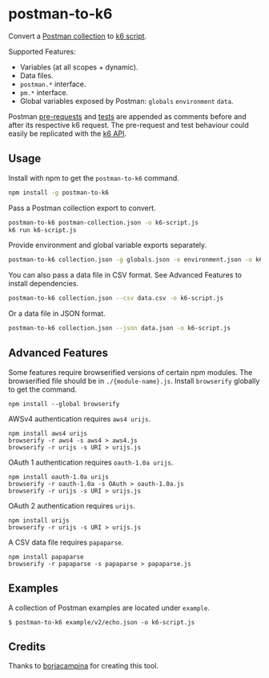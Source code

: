 # postman-to-k6

Convert a [Postman collection](https://www.getpostman.com/docs/collections) to [k6 script](https://docs.k6.io/docs).

Supported Features:

- Variables (at all scopes + dynamic).
- Data files.
- `postman.*` interface.
- `pm.*` interface.
- Global variables exposed by Postman: `globals` `environment` `data`.

Postman [pre-requests](https://www.getpostman.com/docs/pre_request_scripts) and [tests](https://www.getpostman.com/docs/writing_tests) are appended as comments before and after its respective k6 request. The pre-request and test behaviour could easily be replicated with the [k6 API](https://docs.k6.io/docs/k6).

## Usage

Install with npm to get the `postman-to-k6` command.

```bash
npm install -g postman-to-k6
```

Pass a Postman collection export to convert.

```bash
postman-to-k6 postman-collection.json -o k6-script.js
k6 run k6-script.js
```

Provide environment and global variable exports separately.

```bash
postman-to-k6 collection.json -g globals.json -e environment.json -o k6-script.js
```

You can also pass a data file in CSV format. See Advanced Features to install
dependencies.

```bash
postman-to-k6 collection.json --csv data.csv -o k6-script.js
```

Or a data file in JSON format.

```bash
postman-to-k6 collection.json --json data.json -o k6-script.js
```

## Advanced Features

Some features require browserified versions of certain npm modules. The
browserified file should be in `./{module-name}.js`. Install `browserify`
globally to get the command.

```shell
npm install --global browserify
```

AWSv4 authentication requires `aws4 urijs`.

```shell
npm install aws4 urijs
browserify -r aws4 -s aws4 > aws4.js
browserify -r urijs -s URI > urijs.js
```

OAuth 1 authentication requires `oauth-1.0a urijs`.

```shell
npm install oauth-1.0a urijs
browserify -r oauth-1.0a -s OAuth > oauth-1.0a.js
browserify -r urijs -s URI > urijs.js
```

OAuth 2 authentication requires `urijs`.

```shell
npm install urijs
browserify -r urijs -s URI > urijs.js
```

A CSV data file requires `papaparse`.

```shell
npm install papaparse
browserify -r papaparse -s papaparse > papaparse.js
```

## Examples

A collection of Postman examples are located under `example`.

    $ postman-to-k6 example/v2/echo.json -o k6-script.js

## Credits

Thanks to [borjacampina](https://github.com/borjacampina) for creating this tool.
